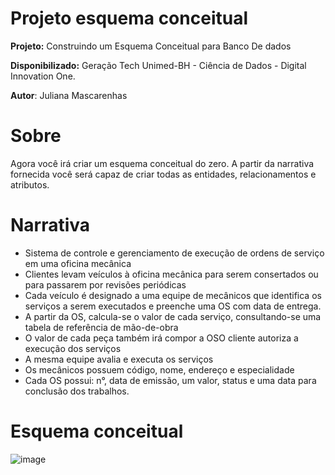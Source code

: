 # Projeto esquema conceitual

**Projeto:** Construindo um Esquema Conceitual para Banco De dados

**Disponibilizado:** Geração Tech Unimed-BH - Ciência de Dados - Digital Innovation One.
  
 **Autor**: Juliana Mascarenhas
 
 # Sobre
   
 Agora você irá criar um esquema conceitual do zero. A partir da narrativa fornecida você será capaz de criar todas as entidades, relacionamentos e atributos.
 

# Narrativa 

* Sistema de controle e gerenciamento de execução de ordens de serviço em uma oficina mecânica
* Clientes levam veículos à oficina mecânica para serem consertados ou para passarem por revisões  periódicas
* Cada veículo é designado a uma equipe de mecânicos que identifica os serviços a serem executados e preenche uma OS com data de entrega.
* A partir da OS, calcula-se o valor de cada serviço, consultando-se uma tabela de referência de mão-de-obra
* O valor de cada peça também irá compor a OSO cliente autoriza a execução dos serviços
* A mesma equipe avalia e executa os serviços
* Os mecânicos possuem código, nome, endereço e especialidade
* Cada OS possui: n°, data de emissão, um valor, status e uma data para conclusão dos trabalhos.


# Esquema conceitual

![image](https://user-images.githubusercontent.com/84606803/222990924-4132dd6b-4b16-413c-b2d1-08a33e280db7.png)

